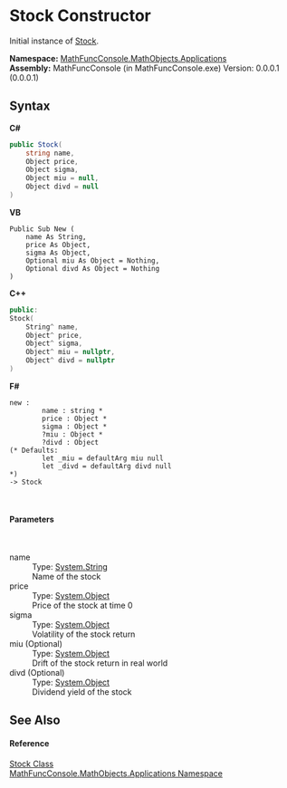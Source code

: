 # Stock Constructor 
 

Initial instance of <a href="1df39166-cdbc-ea41-0f5d-56de5e09158b">Stock</a>.

**Namespace:**&nbsp;<a href="d9e4b2f9-9258-2f31-ca55-43e6b838bbc3">MathFuncConsole.MathObjects.Applications</a><br />**Assembly:**&nbsp;MathFuncConsole (in MathFuncConsole.exe) Version: 0.0.0.1 (0.0.0.1)

## Syntax

**C#**<br />
``` C#
public Stock(
	string name,
	Object price,
	Object sigma,
	Object miu = null,
	Object divd = null
)
```

**VB**<br />
``` VB
Public Sub New ( 
	name As String,
	price As Object,
	sigma As Object,
	Optional miu As Object = Nothing,
	Optional divd As Object = Nothing
)
```

**C++**<br />
``` C++
public:
Stock(
	String^ name, 
	Object^ price, 
	Object^ sigma, 
	Object^ miu = nullptr, 
	Object^ divd = nullptr
)
```

**F#**<br />
``` F#
new : 
        name : string * 
        price : Object * 
        sigma : Object * 
        ?miu : Object * 
        ?divd : Object 
(* Defaults:
        let _miu = defaultArg miu null
        let _divd = defaultArg divd null
*)
-> Stock
```

<br />

#### Parameters
&nbsp;<dl><dt>name</dt><dd>Type: <a href="http://msdn2.microsoft.com/en-us/library/s1wwdcbf" target="_blank">System.String</a><br />Name of the stock</dd><dt>price</dt><dd>Type: <a href="http://msdn2.microsoft.com/en-us/library/e5kfa45b" target="_blank">System.Object</a><br />Price of the stock at time 0</dd><dt>sigma</dt><dd>Type: <a href="http://msdn2.microsoft.com/en-us/library/e5kfa45b" target="_blank">System.Object</a><br />Volatility of the stock return</dd><dt>miu (Optional)</dt><dd>Type: <a href="http://msdn2.microsoft.com/en-us/library/e5kfa45b" target="_blank">System.Object</a><br />Drift of the stock return in real world</dd><dt>divd (Optional)</dt><dd>Type: <a href="http://msdn2.microsoft.com/en-us/library/e5kfa45b" target="_blank">System.Object</a><br />Dividend yield of the stock</dd></dl>

## See Also


#### Reference
<a href="1df39166-cdbc-ea41-0f5d-56de5e09158b">Stock Class</a><br /><a href="d9e4b2f9-9258-2f31-ca55-43e6b838bbc3">MathFuncConsole.MathObjects.Applications Namespace</a><br />